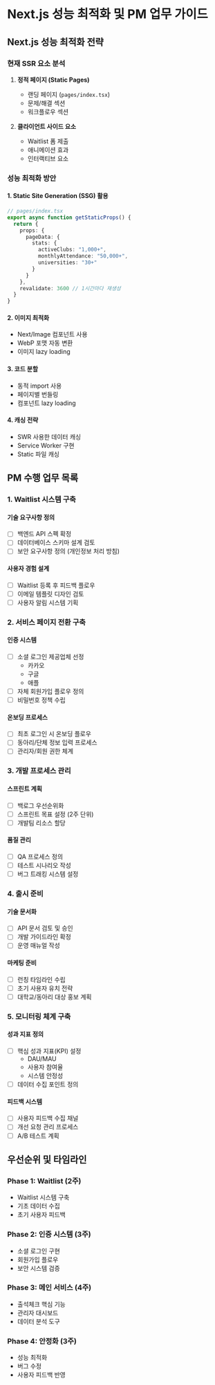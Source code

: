 # Next.js 성능 최적화 및 PM 업무 가이드

## Next.js 성능 최적화 전략

### 현재 SSR 요소 분석
1. **정적 페이지 (Static Pages)**
   - 랜딩 페이지 (`pages/index.tsx`)
   - 문제/해결 섹션
   - 워크플로우 섹션
   
2. **클라이언트 사이드 요소**
   - Waitlist 폼 제출
   - 애니메이션 효과
   - 인터랙티브 요소

### 성능 최적화 방안

#### 1. Static Site Generation (SSG) 활용
```typescript
// pages/index.tsx
export async function getStaticProps() {
  return {
    props: {
      pageData: {
        stats: {
          activeClubs: "1,000+",
          monthlyAttendance: "50,000+",
          universities: "30+"
        }
      }
    },
    revalidate: 3600 // 1시간마다 재생성
  }
}
```

#### 2. 이미지 최적화
- Next/Image 컴포넌트 사용
- WebP 포맷 자동 변환
- 이미지 lazy loading

#### 3. 코드 분할
- 동적 import 사용
- 페이지별 번들링
- 컴포넌트 lazy loading

#### 4. 캐싱 전략
- SWR 사용한 데이터 캐싱
- Service Worker 구현
- Static 파일 캐싱

## PM 수행 업무 목록

### 1. Waitlist 시스템 구축

#### 기술 요구사항 정의
- [ ] 백엔드 API 스펙 확정
- [ ] 데이터베이스 스키마 설계 검토
- [ ] 보안 요구사항 정의 (개인정보 처리 방침)

#### 사용자 경험 설계
- [ ] Waitlist 등록 후 피드백 플로우
- [ ] 이메일 템플릿 디자인 검토
- [ ] 사용자 알림 시스템 기획

### 2. 서비스 페이지 전환 구축

#### 인증 시스템
- [ ] 소셜 로그인 제공업체 선정
  * 카카오
  * 구글
  * 애플
- [ ] 자체 회원가입 플로우 정의
- [ ] 비밀번호 정책 수립

#### 온보딩 프로세스
- [ ] 최초 로그인 시 온보딩 플로우
- [ ] 동아리/단체 정보 입력 프로세스
- [ ] 관리자/회원 권한 체계

### 3. 개발 프로세스 관리

#### 스프린트 계획
- [ ] 백로그 우선순위화
- [ ] 스프린트 목표 설정 (2주 단위)
- [ ] 개발팀 리소스 할당

#### 품질 관리
- [ ] QA 프로세스 정의
- [ ] 테스트 시나리오 작성
- [ ] 버그 트래킹 시스템 설정

### 4. 출시 준비

#### 기술 문서화
- [ ] API 문서 검토 및 승인
- [ ] 개발 가이드라인 확정
- [ ] 운영 매뉴얼 작성

#### 마케팅 준비
- [ ] 런칭 타임라인 수립
- [ ] 초기 사용자 유치 전략
- [ ] 대학교/동아리 대상 홍보 계획

### 5. 모니터링 체계 구축

#### 성과 지표 정의
- [ ] 핵심 성과 지표(KPI) 설정
  * DAU/MAU
  * 사용자 참여율
  * 시스템 안정성
- [ ] 데이터 수집 포인트 정의

#### 피드백 시스템
- [ ] 사용자 피드백 수집 채널
- [ ] 개선 요청 관리 프로세스
- [ ] A/B 테스트 계획

## 우선순위 및 타임라인

### Phase 1: Waitlist (2주)
- Waitlist 시스템 구축
- 기초 데이터 수집
- 초기 사용자 피드백

### Phase 2: 인증 시스템 (3주)
- 소셜 로그인 구현
- 회원가입 플로우
- 보안 시스템 검증

### Phase 3: 메인 서비스 (4주)
- 출석체크 핵심 기능
- 관리자 대시보드
- 데이터 분석 도구

### Phase 4: 안정화 (3주)
- 성능 최적화
- 버그 수정
- 사용자 피드백 반영 